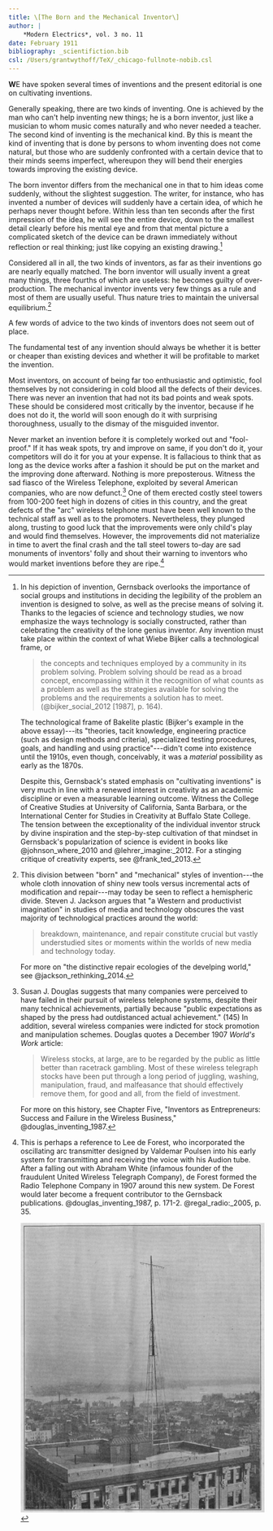 ```yaml
---
title: \[The Born and the Mechanical Inventor\]
author: |
    *Modern Electrics*, vol. 3 no. 11
date: February 1911
bibliography: _scientifiction.bib
csl: /Users/grantwythoff/TeX/_chicago-fullnote-nobib.csl
---
```


**W**E have spoken several times of inventions and the present editorial is one on cultivating inventions.

Generally speaking, there are two kinds of inventing.  One is achieved by the man who can't help inventing new things; he is a born inventor, just like a musician to whom music comes naturally and who never needed a teacher.  The second kind of inventing is the mechanical kind.  By this is meant the kind of inventing that is done by persons to whom inventing does not come natural, but those who are suddenly confronted with a certain device that to their minds seems imperfect, whereupon they will bend their energies towards improving the existing device.

The born inventor differs from the mechanical one in that to him ideas come suddenly, without the slightest suggestion.  The writer, for instance, who has invented a number of devices will suddenly have a certain idea, of which he perhaps never thought before.  Within less than ten seconds after the first impression of the idea, he will see the entire device, down to the smallest detail clearly before his mental eye and from that mental picture a complicated sketch of the device can be drawn immediately without reflection or real thinking; just like copying an existing drawing.[^soc]

Considered all in all, the two kinds of inventors, as far as their inventions go are nearly equally matched.  The born inventor will usually invent a great many things, three fourths of which are useless: he becomes guilty of over-production.  The mechanical inventor invents very few things as a rule and most of them are usually useful.  Thus nature tries to maintain the universal equilibrium.[^tin]

A few words of advice to the two kinds of inventors does not seem out of place.

The fundamental test of any invention should always be whether it is better or cheaper than existing devices and whether it will be profitable to market the invention.

Most inventors, on account of being far too enthusiastic and optimistic, fool themselves by not considering in cold blood all the defects of their devices.  There was never an invention that had not its bad points and weak spots.  These should be considered most critically by the inventor, because if he does not do it, the world will soon enough do it with surprising thoroughness, usually to the dismay of the misguided inventor.

Never market an invention before it is completely worked out and "fool-proof."  If it has weak spots, try and improve on same, if you don't do it, your competitors will do it for you at your expense.  It is fallacious to think that as long as the device works after a fashion it should be put on the market and the improving done afterward.  Nothing is more preposterous.  Witness the sad fiasco of the Wireless Telephone, exploited by several American companies, who are now defunct.[^wir]  One of them erected costly steel towers from 100-200 feet high in dozens of cities in this country, and the great defects of the "arc" wireless telephone must have been well known to the technical staff as well as to the promoters.  Nevertheless, they plunged along, trusting to good luck that the improvements were only child's play and would find themselves.  However, the improvements did not materialize in time to avert the final crash and the tall steel towers to-day are sad monuments of inventors' folly and shout their warning to inventors who would market inventions before they are ripe.[^ant]

[^soc]:  In his depiction of invention, Gernsback overlooks the importance of social groups and institutions in deciding the legibility of the problem an invention is designed to solve, as well as the precise means of solving it.  Thanks to the legacies of science and technology studies, we now emphasize the ways technology is socially constructed, rather than celebrating the creativity of the lone genius inventor.  Any invention must take place within the context of what Wiebe Bijker calls a technological frame, or

    > the concepts and techniques employed by a community in its problem solving.  Problem solving should be read as a broad concept, encompassing within it the recognition of what counts as a problem as well as the strategies available for solving the problems and the requirements a solution has to meet. (@bijker_social_2012 \[1987\], p. 164).
    
    The technological frame of Bakelite plastic (Bijker's example in the above essay)---its "theories, tacit knowledge, engineering practice (such as design methods and criteria), specialized testing procedures, goals, and handling and using practice"---didn't come into existence until the 1910s, even though, conceivably, it was a *material* possibility as early as the 1870s.
    
    Despite this, Gernsback's stated emphasis on "cultivating inventions" is very much in line with a renewed interest in creativity as an academic discipline or even a measurable learning outcome.  Witness the College of Creative Studies at University of California, Santa Barbara, or the International Center for Studies in Creativity at Buffalo State College.  The tension between the exceptionality of the individual inventor struck by divine inspiration and the step-by-step cultivation of that mindset in Gernsback's popularization of science is evident in books like @johnson_where_2010 and @lehrer_imagine:_2012.  For a stinging critique of creativity experts, see @frank_ted_2013.
    
[^tin]:  This division between "born" and "mechanical" styles of invention---the whole cloth innovation of shiny new tools versus incremental acts of modification and repair---may today be seen to reflect a hemispheric divide.  Steven J. Jackson argues that "a Western and productivist imagination" in studies of media and technology obscures the vast majority of technological practices around the world:
    
    > breakdown, maintenance, and repair constitute crucial but vastly understudied sites or moments within the worlds of new media and technology today.
    
    For more on "the distinctive repair ecologies of the develping world," see @jackson_rethinking_2014.

[^wir]:  Susan J. Douglas suggests that many companies were perceived to have failed in their pursuit of wireless telephone systems, despite their many technical achievements, partially because "public expectations as shaped by the press had outdistanced actual achievement." (145)  In addition, several wireless companies were indicted for stock promotion and manipulation schemes.  Douglas quotes a December 1907 *World's Work* article:

    > Wireless stocks, at large, are to be regarded by the public as little better than racetrack gambling.  Most of these wireless telegraph stocks have been put through a long period of juggling, washing, manipulation, fraud, and malfeasance that should effectively remove them, for good and all, from the field of investment.

    For more on this history, see Chapter Five, "Inventors as Entrepreneurs: Success and Failure in the Wireless Business," @douglas_inventing_1987.

[^ant]:  This is perhaps a reference to Lee de Forest, who incorporated the oscillating arc transmitter designed by Valdemar Poulsen into his early system for transmitting and receiving the voice with his Audion tube.  After a falling out with Abraham White (infamous founder of the fraudulent United Wireless Telegraph Company), de Forest formed the Radio Telephone Company in 1907 around this new system.  De Forest would later become a frequent contributor to the Gernsback publications.  @douglas_inventing_1987, p. 171-2.  @regal_radio:_2005, p. 35.

    ![Radio Telephone Company aerial on top of the Terminal building near 42nd stret and Park Avenue, New York City. From *Modern Electrics,* October 1908](images/aerophone_tower.png)  <!-- no figure -->